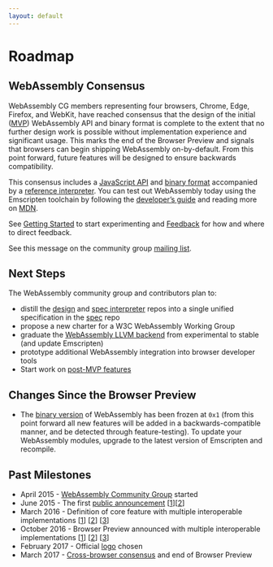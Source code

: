 ```yaml
---
layout: default
---
```

# Roadmap

## WebAssembly Consensus

WebAssembly CG members representing four browsers, Chrome, Edge, Firefox, and WebKit, have reached consensus that the design of the initial ([MVP](/docs/mvp/)) WebAssembly API and binary format is complete to the extent that no further design work is possible without implementation experience and significant usage. This marks the end of the Browser Preview and signals that browsers can begin shipping WebAssembly on-by-default. From this point forward, future features will be designed to ensure backwards compatibility.

This consensus includes a [JavaScript API](/docs/js/) and [binary format](/docs/binary-encoding/) accompanied by a [reference interpreter](https://github.com/WebAssembly/spec/tree/master/interpreter). You can test out WebAssembly today using the Emscripten toolchain by following the [developer’s guide](/getting-started/developers-guide/) and reading more on [MDN](https://developer.mozilla.org/en-US/docs/WebAssembly).

See [Getting Started](/getting-started/developers-guide/) to start experimenting and
[Feedback](/community/feedback/) for how and where to direct feedback.

See this message on the community group [mailing list](https://lists.w3.org/Archives/Public/public-webassembly/2017Feb/0002.html).

## Next Steps

The WebAssembly community group and contributors plan to:

* distill the [design](https://github.com/webassembly/design)
  and [spec interpreter](https://github.com/WebAssembly/spec/tree/master/interpreter) repos
  into a single unified specification in the [spec](https://github.com/WebAssembly/spec)
  repo
* propose a new charter for a W3C WebAssembly Working Group
* graduate the [WebAssembly LLVM backend](https://github.com/llvm-mirror/llvm/tree/master/test/CodeGen/WebAssembly) from experimental to stable (and update Emscripten)
* prototype additional WebAssembly integration into browser developer tools
* Start work on [post-MVP features](/docs/future-features/)

## Changes Since the Browser Preview

- The [binary version](/docs/binary-encoding/#high-level-structure)
    of WebAssembly has been frozen at `0x1` (from this point forward
    all new features will be added in a backwards-compatible manner,
    and be detected through feature-testing). To update your
    WebAssembly modules, upgrade to the latest version of Emscripten 
    and recompile.

## Past Milestones

- April 2015 - [WebAssembly Community Group](https://www.w3.org/community/webassembly) started
- June 2015 - The first [public announcement](https://github.com/WebAssembly/design/issues/150) [[1](https://blogs.msdn.microsoft.com/mikeholman/2015/06/17/working-on-the-future-of-compile-to-web-applications/)][[2](https://blog.mozilla.org/luke/2015/06/17/webassembly/)]
- March 2016 - Definition of core feature with multiple interoperable implementations [[1](https://blogs.windows.com/msedgedev/2016/03/15/previewing-webassembly-experiments)] [[2](https://v8project.blogspot.com/2016/03/experimental-support-for-webassembly.html)] [[3](https://hacks.mozilla.org/2016/03/a-webassembly-milestone/)]
- October 2016 - Browser Preview announced with multiple interoperable implementations [[1](https://blogs.windows.com/msedgedev/2016/10/31/webassembly-browser-preview/)] [[2](http://v8project.blogspot.com/2016/10/webassembly-browser-preview.html)] [[3](https://hacks.mozilla.org/2016/10/webassembly-browser-preview)]
- February 2017 - Official [logo](https://github.com/WebAssembly/design/issues/980) chosen
- March 2017 - [Cross-browser consensus](https://lists.w3.org/Archives/Public/public-webassembly/2017Feb/0002.html) and end of Browser Preview 
